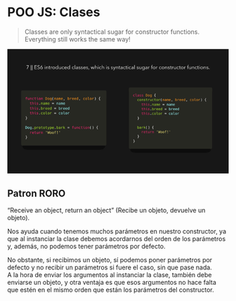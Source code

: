 # POO JS: Clases

> Classes are only syntactical sugar for constructor functions. Everything still works the same way!

![](<../.gitbook/assets/clases es6.gif>)

## Patron RORO

“Receive an object, return an object” (Recibe un objeto, devuelve un objeto).

Nos ayuda cuando tenemos muchos parámetros en nuestro constructor, ya que al instanciar la clase debemos acordarnos del orden de los parámetros y, además, no podemos tener parámetros por defecto.

No obstante, si recibimos un objeto, sí podemos poner parámetros por defecto y no recibir un parámetros si fuere el caso, sin que pase nada.\
A la hora de enviar los argumentos al instanciar la clase, también debe enviarse un objeto, y otra ventaja es que esos argumentos no hace falta que estén en el mismo orden que están los parámetros del constructor.
